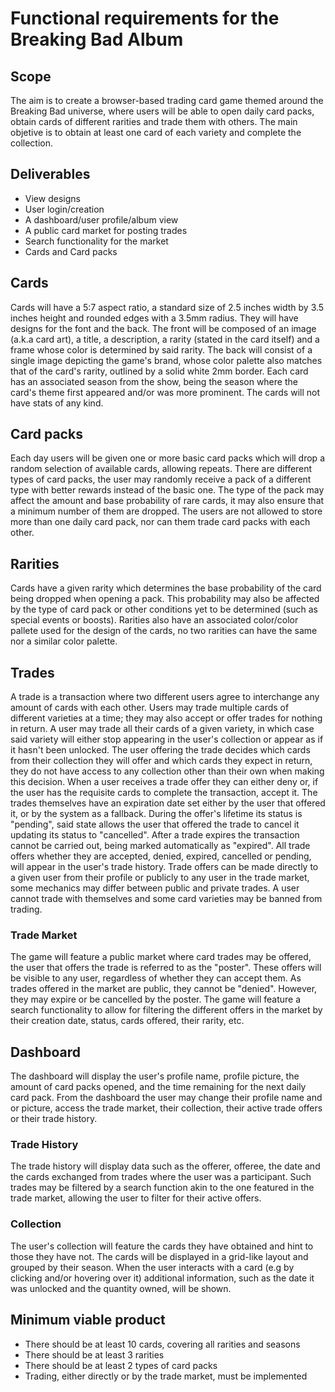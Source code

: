 # Functional requirements for the Breaking Bad Album

<!-- TODO: change the concept of "rarity" for the more appropriate term "hazard level" -->

## Scope

<p align="justify">

The aim is to create a browser-based trading card game themed around the
Breaking Bad universe, where users will be able to open daily card packs, obtain
cards of different rarities and trade them with others. The main objetive is to
obtain at least one card of each variety and complete the collection.

</p>

## Deliverables

- View designs
- User login/creation
- A dashboard/user profile/album view
- A public card market for posting trades
- Search functionality for the market
- Cards and Card packs

## Cards

<p align="justify">

Cards will have a 5:7 aspect ratio, a standard size of 2.5 inches width by 3.5
inches height and rounded edges with a 3.5mm radius. They will have designs for
the font and the back. The front will be composed of an image (a.k.a card art),
a title, a description, a rarity (stated in the card itself) and a frame whose
color is determined by said rarity. The back will consist of a single image
depicting the game's brand, whose color palette also matches that of the card's
rarity, outlined by a solid white 2mm border. Each card has an associated season
from the show, being the season where the card's theme first appeared and/or was
more prominent. The cards will not have stats of any kind.

</p>

## Card packs

<p align="justify">

Each day users will be given one or more basic card packs which will drop a
random selection of available cards, allowing repeats. There are different types
of card packs, the user may randomly receive a pack of a different type with
better rewards instead of the basic one. The type of the pack may affect the
amount and base probability of rare cards, it may also ensure that a minimum
number of them are dropped. The users are not allowed to store more than one
daily card pack, nor can them trade card packs with each other.

</p>

## Rarities

<p align="justify">

Cards have a given rarity which determines the base probability of the card
being dropped when opening a pack. This probability may also be affected by the
type of card pack or other conditions yet to be determined (such as special
events or boosts). Rarities also have an associated color/color pallete used for
the design of the cards, no two rarities can have the same nor a similar color
palette.

</p>

## Trades

<p align="justify">

A trade is a transaction where two different users agree to interchange any
amount of cards with each other. Users may trade multiple cards of different
varieties at a time; they may also accept or offer trades for nothing in return.
A user may trade all their cards of a given variety, in which case said variety
will either stop appearing in the user's collection or appear as if it hasn't
been unlocked. The user offering the trade decides which cards from their
collection they will offer and which cards they expect in return, they do not
have access to any collection other than their own when making this decision.
When a user receives a trade offer they can either deny or, if the user has the
requisite cards to complete the transaction, accept it. The trades themselves
have an expiration date set either by the user that offered it, or by the system
as a fallback. During the offer's lifetime its status is "pending", said state
allows the user that offered the trade to cancel it updating its status to
"cancelled". After a trade expires the transaction cannot be carried out, being
marked automatically as "expired". All trade offers whether they are accepted,
denied, expired, cancelled or pending, will appear in the user's trade history.
Trade offers can be made directly to a given user from their profile or publicly
to any user in the trade market, some mechanics may differ between public and
private trades. A user cannot trade with themselves and some card varieties may
be banned from trading.

</p>

### Trade Market

<p align="justify">

The game will feature a public market where card trades may be offered, the user
that offers the trade is referred to as the "poster". These offers will be
visible to any user, regardless of whether they can accept them. As trades
offered in the market are public, they cannot be "denied". However, they may
expire or be cancelled by the poster. The game will feature a search
functionality to allow for filtering the different offers in the market by their
creation date, status, cards offered, their rarity, etc.

</p>

## Dashboard

<p align="justify">

The dashboard will display the user's profile name, profile picture, the amount
of card packs opened, and the time remaining for the next daily card pack. From
the dashboard the user may change their profile name and or picture, access the
trade market, their collection, their active trade offers or their trade
history.

</p>

### Trade History

<p align="justify">

The trade history will display data such as the offerer, offeree, the date and
the cards exchanged from trades where the user was a participant. Such trades
may be filtered by a search function akin to the one featured in the trade
market, allowing the user to filter for their active offers.

</p>

### Collection

<p align="justify">

The user's collection will feature the cards they have obtained and hint to
those they have not. The cards will be displayed in a grid-like layout and
grouped by their season. When the user interacts with a card (e.g by clicking
and/or hovering over it) additional information, such as the date it was
unlocked and the quantity owned, will be shown.

</p>

## Minimum viable product

- There should be at least 10 cards, covering all rarities and seasons
- There should be at least 3 rarities
- There should be at least 2 types of card packs
- Trading, either directly or by the trade market, must be implemented
